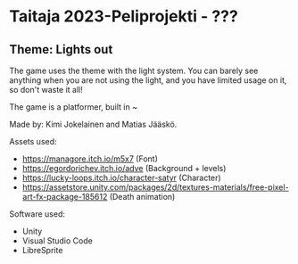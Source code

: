 # Taitaja 2023-Peliprojekti - ???
## Theme: Lights out

The game uses the theme with the light system. 
You can barely see anything when you are not using the light, and you have limited usage on it, so don't waste it all!

The game is a platformer, built in ~

Made by: Kimi Jokelainen and Matias Jääskö.

Assets used:
- https://managore.itch.io/m5x7 (Font)
- https://egordorichev.itch.io/adve (Background + levels)
- https://lucky-loops.itch.io/character-satyr (Character)
- https://assetstore.unity.com/packages/2d/textures-materials/free-pixel-art-fx-package-185612 (Death animation)

Software used:
- Unity
- Visual Studio Code
- LibreSprite